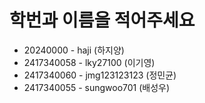 # 학번과 이름을 적어주세요

* 20240000 - haji (하지양)
* 2417340058 - lky27100 (이기영)
* 2417340060 - jmg123123123 (정민균)
* 2417340055 - sungwoo701 (배성우)

